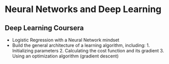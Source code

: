# Neural Networks and Deep Learning
## Deep Learning Coursera

- Logistic Regression with a Neural Network mindset
- Build the general architecture of a learning algorithm, including:
        1. Initializing parameters
        2. Calculating the cost function and its gradient
        3. Using an optimization algorithm (gradient descent)
   

